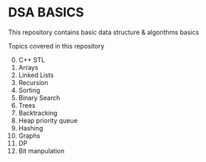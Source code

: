 # DSA BASICS

This repository contains basic data structure & algorithms basics

Topics covered in this repository 

0) C++ STL
1) Arrays
2) Linked Lists
3) Recursion
4) Sorting
5) Binary Search
6) Trees
7) Backtracking
8) Heap priority queue
9) Hashing
10) Graphs
11) DP
12) Bit manpulation
